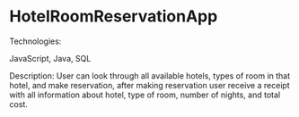# HotelRoomReservationApp

Technologies:

JavaScript, Java, SQL

Description:
User can look through all available hotels, types of room in that hotel, and make reservation, after making reservation user receive a receipt with all information about hotel, type of room, number of nights, and total cost.
